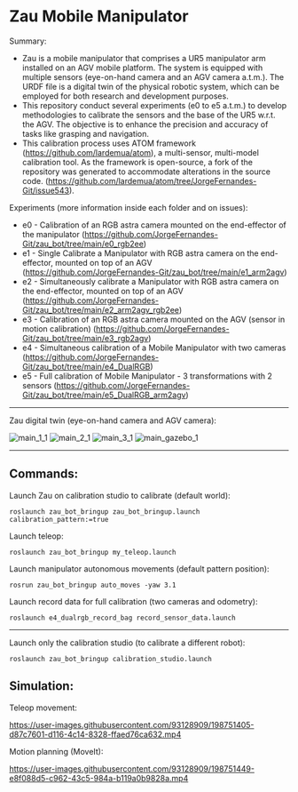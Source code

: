 # Zau Mobile Manipulator

Summary:
* Zau is a mobile manipulator that comprises a UR5 manipulator arm installed on an AGV mobile platform. The system is equipped with multiple sensors (eye-on-hand camera and an AGV camera a.t.m.). The URDF file is a digital twin of the physical robotic system, which can be employed for both research and development purposes.
* This repository conduct several experiments (e0 to e5 a.t.m.) to develop methodologies to calibrate the sensors and the base of the UR5 w.r.t. the AGV. The objective is to enhance the precision and accuracy of tasks like grasping and navigation.
* This calibration process uses ATOM framework (https://github.com/lardemua/atom), a multi-sensor, multi-model calibration tool. As the framework is open-source, a fork of the repository was generated to accommodate alterations in the source code. (https://github.com/lardemua/atom/tree/JorgeFernandes-Git/issue543).

Experiments (more information inside each folder and on issues):
* e0 -  Calibration of an RGB astra camera mounted on the end-effector of the manipulator (https://github.com/JorgeFernandes-Git/zau_bot/tree/main/e0_rgb2ee)
* e1 - Single Calibrate a Manipulator with RGB astra camera on the end-effector, mounted on top of an AGV (https://github.com/JorgeFernandes-Git/zau_bot/tree/main/e1_arm2agv)
* e2 - Simultaneously calibrate a Manipulator with RGB astra camera on the end-effector, mounted on top of an AGV (https://github.com/JorgeFernandes-Git/zau_bot/tree/main/e2_arm2agv_rgb2ee)
* e3 - Calibration of an RGB astra camera mounted on the AGV (sensor in motion calibration) (https://github.com/JorgeFernandes-Git/zau_bot/tree/main/e3_rgb2agv)
* e4 - Simultaneous calibration of a Mobile Manipulator with two cameras (https://github.com/JorgeFernandes-Git/zau_bot/tree/main/e4_DualRGB)
* e5 - Full calibration of Mobile Manipulator - 3 transformations with 2 sensors (https://github.com/JorgeFernandes-Git/zau_bot/tree/main/e5_DualRGB_arm2agv)

___________________________ 
Zau digital twin (eye-on-hand camera and AGV camera):

![main_1_1](https://user-images.githubusercontent.com/80167550/222421938-7b4aa6b8-9f18-4553-bdb7-2e682504edb9.png)
![main_2_1](https://user-images.githubusercontent.com/80167550/222424085-79951101-608f-498c-85dc-ee28ccb2d898.png)
![main_3_1](https://user-images.githubusercontent.com/80167550/222424124-0a9370b2-8790-488b-8561-840a8dbe0ffb.png)
![main_gazebo_1](https://user-images.githubusercontent.com/80167550/222975895-05caedc7-14b8-49a1-9ab3-52771f0c6194.png)

___________________________
## Commands:

Launch Zau on calibration studio to calibrate (default world):

    roslaunch zau_bot_bringup zau_bot_bringup.launch calibration_pattern:=true

Launch teleop:

    roslaunch zau_bot_bringup my_teleop.launch

Launch manipulator autonomous movements (default pattern position):

    rosrun zau_bot_bringup auto_moves -yaw 3.1

Launch record data for full calibration (two cameras and odometry):

    roslaunch e4_dualrgb_record_bag record_sensor_data.launch 

___________________________

Launch only the calibration studio (to calibrate a different robot):

    roslaunch zau_bot_bringup calibration_studio.launch

## Simulation:

Teleop movement:

https://user-images.githubusercontent.com/93128909/198751405-d87c7601-d116-4c14-8328-ffaed76ca632.mp4

Motion planning (MoveIt):

https://user-images.githubusercontent.com/93128909/198751449-e8f088d5-c962-43c5-984a-b119a0b9828a.mp4
